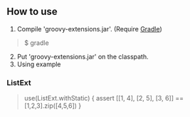 How to use
----------

1. Compile 'groovy-extensions.jar'. (Require [Gradle][])
> $ gradle
2. Put 'groovy-extensions.jar' on the classpath.
3. Using example
### ListExt
> use(ListExt.withStatic) {
>   assert [[1, 4], [2, 5], [3, 6]] == [1,2,3].zip([4,5,6])
> }

[gradle]: http://gradle.org/ "Gradle"